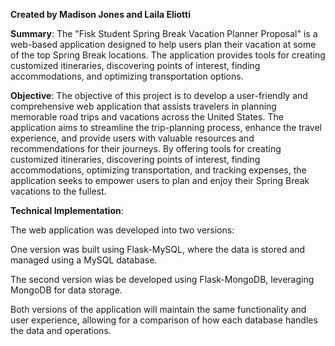 **Created by Madison Jones and Laila Eliotti**

**Summary**:
The "Fisk Student Spring Break Vacation Planner Proposal" is a web-based application designed to help users plan their vacation at some of the top Spring Break locations. The application provides tools for creating customized itineraries, discovering points of interest, finding accommodations, and optimizing transportation options.

**Objective**:
The objective of this project is to develop a user-friendly and comprehensive web application that assists travelers in planning memorable road trips and vacations across the United States. The application aims to streamline the trip-planning process, enhance the travel experience, and provide users with valuable resources and recommendations for their journeys. By offering tools for creating customized itineraries, discovering points of interest, finding accommodations, optimizing transportation, and tracking expenses, the application seeks to empower users to plan and enjoy their Spring Break vacations to the fullest.

**Technical Implementation**:

The web application was developed into two versions:

One version was built using Flask-MySQL, where the data is stored and managed using a MySQL database.

The second version wias be developed using Flask-MongoDB, leveraging MongoDB for data storage.

Both versions of the application will maintain the same functionality and user experience, allowing for a comparison of how each database handles the data and operations.
